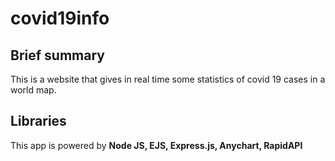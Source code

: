 # covid19info

## Brief summary
This is a website that gives in real time some statistics of covid 19 cases in a world map.

## Libraries
This app is powered by **Node JS, EJS, Express.js, Anychart, RapidAPI**
